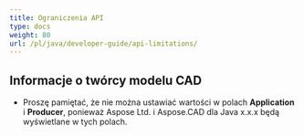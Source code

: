 ```yaml
---
title: Ograniczenia API
type: docs
weight: 80
url: /pl/java/developer-guide/api-limitations/
---
```


## **Informacje o twórcy modelu CAD**
- Proszę pamiętać, że nie można ustawiać wartości w polach **Application** i **Producer**, ponieważ Aspose Ltd. i Aspose.CAD dla Java x.x.x będą wyświetlane w tych polach.

